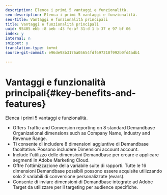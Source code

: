 ```yaml
---
description: Elenca i primi 5 vantaggi e funzionalità.
seo-description: Elenca i primi 5 vantaggi e funzionalità.
seo-title: Vantaggi e funzionalità principali
title: Vantaggi e funzionalità principali
uuid: 95405 ebb -8 aeb -43 fe-af 31-d 1 b 37 e 97 bf 06
index: y
internal: n
snippet: y
translation-type: tm+mt
source-git-commit: e96de98b3176a05654fdf697210f992b0fd4adb1

---
```



# Vantaggi e funzionalità principali{#key-benefits-and-features}

Elenca i primi 5 vantaggi e funzionalità.

* Offers Traffic and Conversion reporting on 8 standard Demandbase Organizational dimensions such as Company Name, Industry and Revenue Range.
* Ti consente di includere 8 dimensioni aggiuntive di Demandbase facoltative. Possono includere Dimensioni account account.
* Include l'utilizzo delle dimensioni Demandbase per creare e applicare segmenti in Adobe Marketing Cloud.
* Offre l'ottimizzazione della variabile suite di rapporti. Tutte le 16 dimensioni Demandbase possibili possono essere acquisite utilizzando solo 2 variabili di conversione personalizzate (evars).
* Consente di inviare dimensioni di Demandbase integrate ad Adobe Target da utilizzare per il targeting per audience specifiche.

